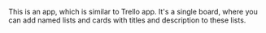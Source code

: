 This is an app, which is similar to Trello app. It's a single board, where you can add named lists and cards with titles and description to these lists.